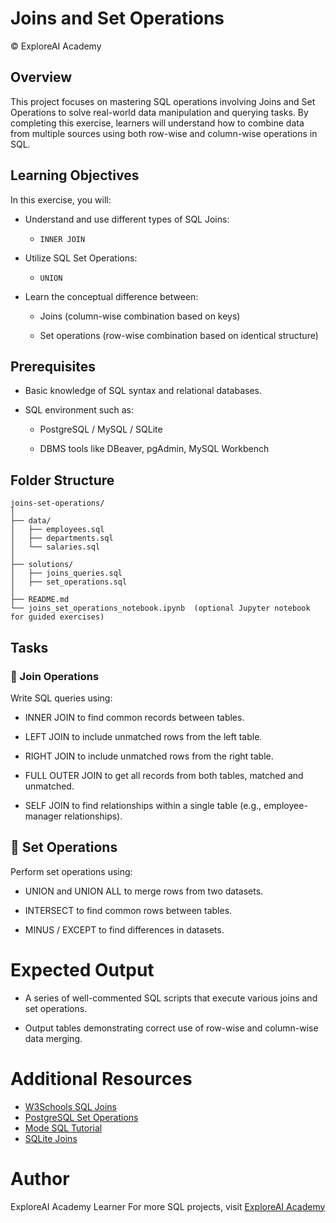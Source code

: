 # Joins and Set Operations
© ExploreAI Academy

## Overview
This project focuses on mastering SQL operations involving Joins and Set Operations to solve real-world data manipulation and querying tasks. By completing this exercise, learners will understand how to combine data from multiple sources using both row-wise and column-wise operations in SQL.

## Learning Objectives
In this exercise, you will:

- Understand and use different types of SQL Joins:

  - `INNER JOIN`

- Utilize SQL Set Operations:

  - `UNION`
  
- Learn the conceptual difference between:

  - Joins (column-wise combination based on keys)
  
  - Set operations (row-wise combination based on identical structure)

## Prerequisites
- Basic knowledge of SQL syntax and relational databases.

- SQL environment such as:

  - PostgreSQL / MySQL / SQLite
  
  - DBMS tools like DBeaver, pgAdmin, MySQL Workbench
  

## Folder Structure
```
joins-set-operations/
│
├── data/
│   ├── employees.sql
│   ├── departments.sql
│   └── salaries.sql
│
├── solutions/
│   ├── joins_queries.sql
│   ├── set_operations.sql
│
├── README.md
└── joins_set_operations_notebook.ipynb  (optional Jupyter notebook for guided exercises)
```

## Tasks
### 🧩 Join Operations
Write SQL queries using:

  - INNER JOIN to find common records between tables.
  
  - LEFT JOIN to include unmatched rows from the left table.
  
  - RIGHT JOIN to include unmatched rows from the right table.
  
  - FULL OUTER JOIN to get all records from both tables, matched and unmatched.
  
  - SELF JOIN to find relationships within a single table (e.g., employee-manager relationships).

## 🧪 Set Operations
Perform set operations using:

  - UNION and UNION ALL to merge rows from two datasets.
  
  - INTERSECT to find common rows between tables.
  
  - MINUS / EXCEPT to find differences in datasets.

# Expected Output
  - A series of well-commented SQL scripts that execute various joins and set operations.
  
  - Output tables demonstrating correct use of row-wise and column-wise data merging.

# Additional Resources
  - [W3Schools SQL Joins](https://www.w3schools.com/sql/sql_join.asp)  
  - [PostgreSQL Set Operations](https://www.postgresql.org/docs/current/queries-union.html)  
  - [Mode SQL Tutorial](https://mode.com/sql-tutorial)  
  - [SQLite Joins](https://www.sqlitetutorial.net/sqlite-joins/)

# Author
ExploreAI Academy Learner
For more SQL projects, visit [ExploreAI Academy](https://www.explore.ai/about-exploreai)
